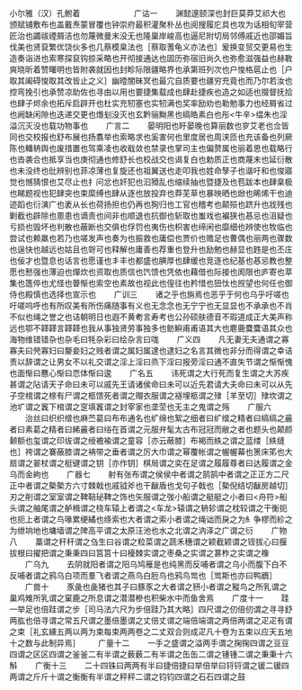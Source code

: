 小尔雅（汉）孔鲋着
　　
　　
　　广诂一
　　渊懿邃颐深也封巨莫莽艾祁大也颁赋铺敷布也盖戴焘蒙冒覆也钟崇府最积灌聚朴丛也阅搜履庀具也攻为话相旬宰营匠治也蠲祓禋屑洁也勿蔑微曼末没无也隆巢岸峻高也逼尼附切局邻傅戚近也邵媚旨伐美也贤裒繁优饶伙多也几蔡模臬法也［蔡取蓍龟义亦法也］爰换变贸交更易也生造奏诣进也索寒探裒钩掠采略也开彻接通达也固历弥宿旧尚久也弥愈滋强益也赫斁爽晓昕着赞曙明也皆附袭就因也封畛际限疆略界也承第班列次也户悛格扈止也［户取其阖碍悛取其改皆止之义］幽曀闇昧冥也最宂自质要也疆穷充竟也而乃尔若汝也控弯挽引也承赞凉助佐也寻由以用也要捷集载成也肆赴捷疾也造之如适也掇督抚拾也肆子烬余也拓斥启辟开也杜实充牣塞也实牣满也奖率励劝也勒勉事力也经屑省过也阙缺闲隙也迭递交更也熸刬没灭也玄黔骊黝黑也缟皓素白也彤<牛辛>缊朱也淫溢沉灭没也载功物事也
　　广言二
　　晏明阳也盱晏晚也算丽数也穸艾老也佥皆同也交校报也舒布展也扬翥举也索略求也奚害何也里度居也周浃匝也充该备也列厥陈也轓辀舆也废措置也驾乘凌也收戢敛也禁录也掌司主也偏赘属也丽着思也载略行也沓袭合也抵享当也庚彻通也修舒长也校战交也谒复白也勅质正也商蔑末也延衍散也未没终也仳辨别也菲凉薄也复旋还也祖翼送也走叩我也姓命孥子也谐吁和也悛寤觉也憾猜恨也艾尽止也扌问忿也奸犯也汩猾乱也缩续抽也暨捷及也苞跋本也肆臬极也睇题视也犯肆突也束縻缚也肆从逐也放投弃也莽芜草也暴映晒也焮也晞烯干也迪迹蹈也衍演广也袤从长也荷扬担也仍再也狥归也工官也稽考也颠殒也跻升也戕残也剿截也辟除也慁患也谪责也间非也顺退也抗御也斩取也蚩戏也褊狭也惎忌也沮疑也亏损也毁坏也判散也蔽断也交俱也俘罚也夷伤也枳害也缔闲也靡细也辨使也牧临也尝试也赖羸也若乃也嗟发声也奏为也振救也庸偿也贾价也赡足也曹偶也丽两也骤数也逞快也越远也姑且也哿可也释解也庸善也荐重也登升也励勉也赫显也韪是也丕庄也佞才也暨息也话言也愿谨也丯丰也都盛也腆厚也肆缓也竞逐也纪基也惎忌教也整愿也慭强也薄迫也燀炊也资取也质信也饩馈也凭依也藉借也际接也阂限也庐寄也萃集也簉倅也尤怪也瞢惭也索空也素故也视此也偟往也矜惜也狃忲也觊望也何任也御侍也殿慎也选择也宣示也
　　广训三
　　诸之乎也旃焉也恶乎于何也乌乎吁嗟也吁嗟呜呼也有所叹美有所伤痛随事有义也无念念也无宁宁也无显显也不承承也不肖不似也绳之誉之也诘朝明日也遐不黄耇言寿考也公孙硕肤德音不瑕道成正大美声称远也鄂不韚韚言韚韚也我从事独贤劳事独多也鲂鱮甫甫语其大也麀鹿麌麌语其众也海物维错错杂也杂毛曰牦杂彩曰绘杂言曰哤
　　广义四
　　凡无妻无夫通谓之寡寡夫曰焭寡妇曰嫠妾妇之贱者谓之属妇属逮也逮妇之名言其微也非分而得谓之幸诘责以辞谓之让男女不以礼交谓之淫上淫曰烝下淫曰报旁淫曰通不直失节谓之惭惭愧也面惭曰戁心惭曰恧体惭曰逡
　　广名五
　　讳死谓之大行死而复生谓之大苏疾甚谓之阽请天子命曰未可以戚先王请诸侯命曰未可以近先君请大夫命曰未可以从先子空棺谓之榇有尸谓之柩馈死者谓之赗衣服谓之襚埋柩谓之殔［羊至切］殔坎谓之池圹谓之竁下棺谓之窆填竁谓之封宰家也垄茔也无主之鬼谓之殇
　　广服六
　　治丝曰织织缯也麻苎葛曰布布通名也纩绵也絮之细者曰纩缯之精者曰缟缟之麄者曰素葛之精者曰絺麄者曰绤在首谓之元服弁髦太古布冠冠而敝之者也题头也颠颜颡额也玺谓之印绂谓之绶襜褕谓之童容［亦云蔽膝］布褐而紩之谓之蓝缕［紩缝也］袴谓之褰蔽膝谓之袡带之垂者谓之厉大巾谓之幂覆帐谓之幄幄幕也箦床笫也大扇谓之翣杖谓之梃键谓之钥［亦作钥］棋局谓之奕在足谓之履履尊者曰达履谓之金乌而金絇也
　　广器七
　　射有张布谓之侯侯中者谓之鹄鹄中者谓之正正方二尺正中者谓之槷槷方六寸棘戟也戚钺斧也干瞂盾也戈句子戟也［槷倪结切瞂房越切］刃之削谓之室室谓之鞞鞛珌鞞之饰也矢服谓之弢小船谓之艇艇之小者曰<舟符>船头谓之舳尾谓之舻楫谓之桡车辕上者谓之<车龙>辕谓之辀轸谓之枕较谓之干衡扼也扼上者谓之鸟喙累绠繘也绦索也大者谓之索小者谓之绳诎而戾之为糹争樛而紾之为绁垧地也墉墙谓之陴高平谓之太原汪池也水之北谓之汭泽之广谓之衍
　　广物八
　　藁谓之秆秆谓之刍生曰谷谓之粒菜谓之蔬禾穗谓之颖截颖谓之铚拔心曰揠拔根曰擢把谓之秉秉四曰筥筥十曰櫌棘实谓之枣桑之实谓之葚柞之实谓之橡
　　广乌九
　　去阴就阳者谓之阳乌鸠雁是也纯黑而反哺者谓之乌小而腹下白不反哺者谓之鸦乌白项而羣飞者谓之燕鸟白脰鸟也鸦鸟鸴也［鸴斯也亦曰鸭鶋］
　　广兽十
　　豕彘也彘猪也其子曰豚豕之大者谓之豜小者谓之豵鸟之所乳谓之巢鸡雉所乳谓之窠鹿之所息谓之潜潜槮也积柴水中而鱼舍焉
　　广度十一
　　跬一举足也倍跬谓之步［司马法六尺为步倍跬乃其大略］四尺谓之仞倍仞谓之寻寻舒两肱也倍寻谓之常五尺谓之墨倍墨谓之丈倍丈谓之端倍端谓之两倍两谓之疋疋有谓之束［礼玄纁五两以两为束每束两两卷之二丈双合则成疋凡十卷为五束以应天五地十之数与此制异焉］
　　广量十二
　　一手之盛谓之溢两手谓之掬掬四谓之豆豆四谓之区区四谓之釜釜二有半谓之薮薮二有半谓之缶缶二谓之锺锺二谓之秉秉十六斛
　　广衡十三
　　二十四铢曰两两有半曰捷倍捷曰举倍举曰锊锊谓之锾二锾四两谓之斤斤十谓之衡衡有半谓之秤秤二谓之钧钧四谓之石石四谓之鼓
　　
